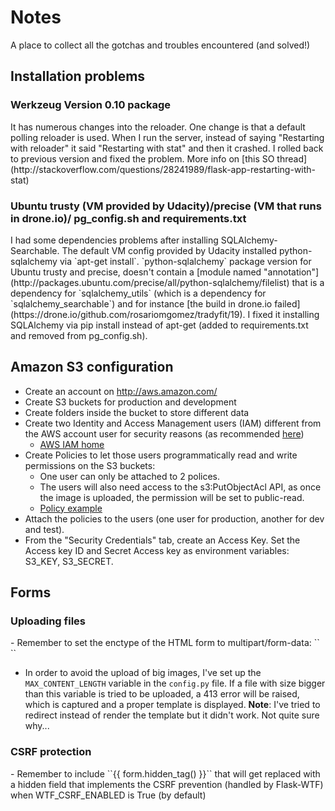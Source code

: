 # Notes

A place to collect all the gotchas and troubles encountered (and solved!)

## Installation problems
<h3> Werkzeug Version 0.10 package</h3>
It has numerous changes into the reloader. One change is that a default polling reloader is used. When I run the server, instead of saying "Restarting with reloader" it said "Restarting with stat" and then it crashed. I rolled back to previous version and fixed the problem.
More info on [this SO thread](http://stackoverflow.com/questions/28241989/flask-app-restarting-with-stat)

<h3> Ubuntu trusty (VM provided by Udacity)/precise (VM that runs in drone.io)/ pg_config.sh and requirements.txt</h3>
I had some dependencies problems after installing SQLAlchemy-Searchable.  
The default VM config provided by Udacity installed python-sqlalchemy via `apt-get install`.  
`python-sqlalchemy` package version for Ubuntu trusty and precise, doesn't contain a [module named "annotation"](http://packages.ubuntu.com/precise/all/python-sqlalchemy/filelist) that is a dependency for `sqlalchemy_utils` (which is a dependency for `sqlalchemy_searchable`) and for instance [the build in drone.io failed](https://drone.io/github.com/rosariomgomez/tradyfit/19).  
I fixed it installing SQLAlchemy via pip install instead of apt-get (added to requirements.txt and removed from pg_config.sh).  

## Amazon S3 configuration
- Create an account on http://aws.amazon.com/
- Create S3 buckets for production and development
- Create folders inside the bucket to store different data
- Create two Identity and Access Management users (IAM) different from the AWS account user for security reasons (as recommended [here](http://docs.aws.amazon.com/IAM/latest/UserGuide/Using_WorkingWithGroupsAndUsers.html))
  - [AWS IAM home](https://console.aws.amazon.com/iam/home#home)
- Create Policies to let those users programmatically read and write permissions on the S3 buckets:
  - One user can only be attached to 2 polices.
  - The users will also need access to the s3:PutObjectAcl API, as once the image is uploaded, the permission will be set to public-read.
  - [Policy example](http://stackoverflow.com/questions/21892437/s3-policy-to-allow-a-user-to-put-get-delete-and-modify-permissions)
- Attach the policies to the users (one user for production, another for dev and test).
- From the "Security Credentials" tab, create an Access Key. Set the Access key ID and Secret Access key as environment variables: S3_KEY, S3_SECRET.


## Forms

<h3> Uploading files</h3>
- Remember to set the enctype of the HTML form to multipart/form-data:
``<form action="" method=post enctype=multipart/form-data>``

- In order to avoid the upload of big images, I've set up the ``MAX_CONTENT_LENGTH`` variable in the ``config.py`` file. If a file with size bigger than this variable is tried to be uploaded, a 413 error will be raised, which is captured and a proper template is displayed.
__Note__: I've tried to redirect instead of render the template but it didn't work. Not quite sure why...

<h3>CSRF protection</h3>
- Remember to include ``{{ form.hidden_tag() }}`` that will get replaced with a hidden field that implements the CSRF prevention (handled by Flask-WTF) when WTF_CSRF_ENABLED is True (by default)